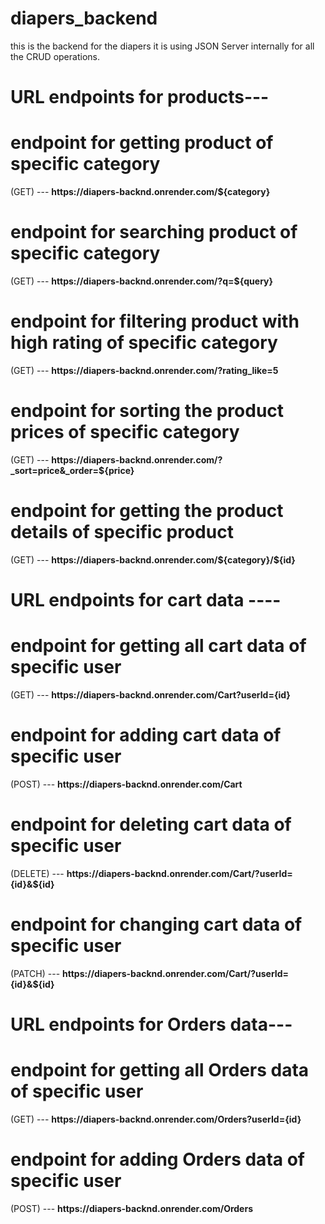 # diapers_backend
this is the backend for the diapers it is using JSON Server internally for all the CRUD operations.

# URL endpoints for products---
<h1> endpoint for getting product of specific category </h1> (GET)
--- <b>https://diapers-backnd.onrender.com/${category}</b>

<h1> endpoint for searching product of specific category </h1> (GET)
--- <b>https://diapers-backnd.onrender.com/?q=${query}</b>

<h1> endpoint for filtering product with high rating of specific category </h1> (GET)
--- <b>https://diapers-backnd.onrender.com/?rating_like=5</b>

<h1> endpoint for sorting the product prices of specific category </h1> (GET)
--- <b>https://diapers-backnd.onrender.com/?_sort=price&_order=${price}</b>

<h1> endpoint for getting the product details of specific product </h1> (GET)
--- <b>https://diapers-backnd.onrender.com/${category}/${id}</b>

# URL endpoints for cart data ----

<h1> endpoint for getting all cart data of specific user </h1> (GET)
--- <b>https://diapers-backnd.onrender.com/Cart?userId={id}</b>

<h1> endpoint for adding cart data of specific user </h1> (POST)
--- <b>https://diapers-backnd.onrender.com/Cart</b>

<h1> endpoint for deleting cart data of specific user </h1> (DELETE)
--- <b>https://diapers-backnd.onrender.com/Cart/?userId={id}&${id}</b>

<h1> endpoint for changing cart data of specific user </h1> (PATCH)
--- <b>https://diapers-backnd.onrender.com/Cart/?userId={id}&${id}</b>

# URL endpoints for Orders data---

<h1> endpoint for getting all Orders data of specific user </h1> (GET)
--- <b>https://diapers-backnd.onrender.com/Orders?userId={id}</b>

<h1> endpoint for adding Orders data of specific user </h1> (POST)
--- <b>https://diapers-backnd.onrender.com/Orders</b>

